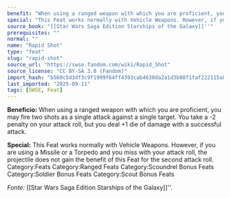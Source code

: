 ```yaml
---
benefit: "When using a ranged weapon with which you are proficient, you may fire two shots as a single attack against a single target. You take a -2 penalty on your attack roll, but you deal +1 die of damage with a successful attack."
special: "This Feat works normally with Vehicle Weapons. However, if you are using a Missile or a Torpedo and you miss with your attack roll, the projectile does not gain the benefit of this Feat for the second attack roll. Category:Feats Category:Ranged Feats Category:Scoundrel Bonus Feats Category:Soldier Bonus Feats Category:Scout Bonus Feats"
source_book: "[[Star Wars Saga Edition Starships of the Galaxy]]''"
prerequisites: ""
normal: ""
name: "Rapid Shot"
type: "feat"
slug: "rapid-shot"
source_url: "https://swse.fandom.com/wiki/Rapid_Shot"
source_license: "CC BY-SA 3.0 (Fandom)"
import_hash: "b560c5d3df3c9f1999f64ff4393cab4630da2a1d3b08f1faf222115a8eb80c81"
last_imported: "2025-09-11"
tags: [SWSE, Feat]
---
```

**Beneficio:** When using a ranged weapon with which you are proficient, you may fire two shots as a single attack against a single target. You take a -2 penalty on your attack roll, but you deal +1 die of damage with a successful attack.

**Special:** This Feat works normally with Vehicle Weapons. However, if you are using a Missile or a Torpedo and you miss with your attack roll, the projectile does not gain the benefit of this Feat for the second attack roll. Category:Feats Category:Ranged Feats Category:Scoundrel Bonus Feats Category:Soldier Bonus Feats Category:Scout Bonus Feats

*Fonte:* [[Star Wars Saga Edition Starships of the Galaxy]]''.